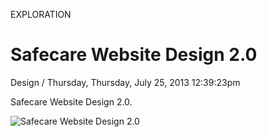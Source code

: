 <p class="type">EXPLORATION</p>

# Safecare Website Design 2.0

<p class="meta">Design  /  Thursday, Thursday, July 25, 2013 12:39:23pm</p>

Safecare Website Design 2.0.

![Safecare Website Design 2.0](https://farooq-agent.web.app/assets/images/works/large/KCfaKpDn_work_image.jpg)
